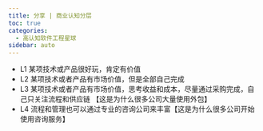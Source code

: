 ```yaml
---
title: 分享 | 商业认知分层
toc: true
categories: 
  - 高认知软件工程星球
sidebar: auto
---
```




- L1 某项技术或产品很好玩，肯定有价值
- L2 某项技术或者产品有市场价值，但是全部自己完成
- L3 某项技术或者产品有市场价值，思考收益和成本，尽量通过采购完成，自己只关注流程和供应链 【这是为什么很多公司大量使用外包】
- L4  流程和管理也可以通过专业的咨询公司来丰富【这是为什么很多公司开始使用咨询服务】
